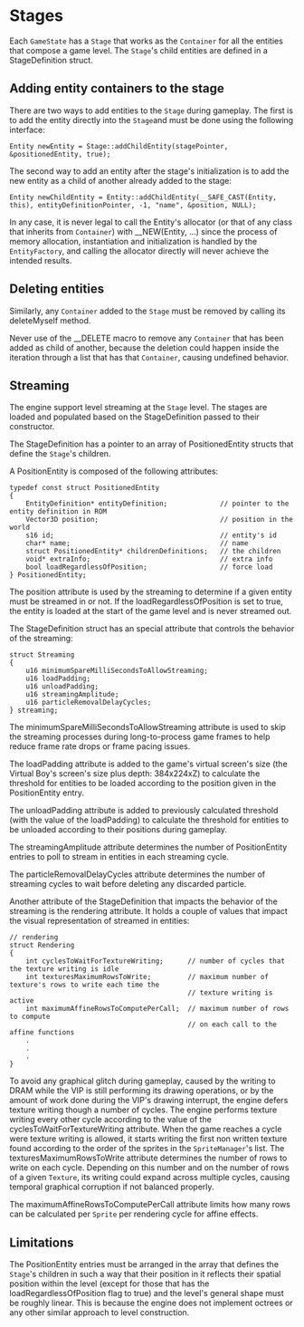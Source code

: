 Stages
======

Each `GameState` has a `Stage` that works as the `Container` for all the entities that compose a game level. The `Stage`'s child entities are defined in a StageDefinition struct.

Adding entity containers to the stage
-------------------------------------

There are two ways to add entities to the `Stage` during gameplay. The first is to add the entity directly into the `Stage`and must be done using the following interface:
 
	Entity newEntity = Stage::addChildEntity(stagePointer, &positionedEntity, true);

The second way to add an entity after the stage's initialization is to add the new entity as a child of another already added to the stage:

	Entity newChildEntity = Entity::addChildEntity(__SAFE_CAST(Entity, this), entityDefinitionPointer, -1, "name", &position, NULL);

In any case, it is never legal to call the Entity's allocator (or that of any class that inherits from `Container`) with __NEW(Entity, ...) since the process of memory allocation, instantiation and initialization is handled by the `EntityFactory`, and calling the allocator directly will never achieve the intended results. 

Deleting entities
-----------------

Similarly, any `Container` added to the `Stage` must be removed by calling its deleteMyself method. 

Never use of the __DELETE macro to remove any `Container` that has been added as child of another, because the deletion could happen inside the iteration through a list that has that `Container`, causing undefined behavior.


Streaming
---------

The engine support level streaming at the `Stage` level. The stages are loaded and populated based on the StageDefinition passed to their constructor.

The StageDefinition has a pointer to an array of PositionedEntity structs that define the `Stage`'s children.

A PositionEntity is composed of the following attributes:

	typedef const struct PositionedEntity
	{
	    EntityDefinition* entityDefinition; 			// pointer to the entity definition in ROM
	    Vector3D position; 								// position in the world
	    s16 id;											// entity's id
	    char* name;										// name
	    struct PositionedEntity* childrenDefinitions;	// the children
	    void* extraInfo;								// extra info
		bool loadRegardlessOfPosition;					// force load
	} PositionedEntity;

The position attribute is used by the streaming to determine if a given entity must be streamed in or not. If the loadRegardlessOfPosition is set to true, the entity is loaded at the start of the game level and is never streamed out.

The StageDefinition struct has an special attribute that controls the behavior of the streaming:

	struct Streaming
	{
		u16 minimumSpareMilliSecondsToAllowStreaming;
		u16 loadPadding;
		u16 unloadPadding;
		u16 streamingAmplitude;
		u16 particleRemovalDelayCycles;
	} streaming;

The minimumSpareMilliSecondsToAllowStreaming attribute is used to skip the streaming processes during long-to-process game frames to help reduce frame rate drops or frame pacing issues.

The loadPadding attribute is added to the game's virtual screen's size (the Virtual Boy's screen's size plus depth: 384x224xZ) to calculate the threshold for entities to be loaded according to the position given in the PositionEntity entry. 

The unloadPadding attribute is added to previously calculated threshold (with the value of the loadPadding) to calculate the threshold for entities to be unloaded according to their positions during gameplay. 

The streamingAmplitude attribute determines the number of PositionEntity entries to poll to stream in entities in each streaming cycle.

The particleRemovalDelayCycles attribute determines the number of streaming cycles to wait before deleting any discarded particle.

Another attribute of the StageDefinition that impacts the behavior of the streaming is the rendering attribute. It holds a couple of values that impact the visual representation of streamed in entities:
 
 	// rendering
 	struct Rendering
 	{
	    int cyclesToWaitForTextureWriting;		// number of cycles that the texture writing is idle
	    int texturesMaximumRowsToWrite;			// maximum number of texture's rows to write each time the
	    										// texture writing is active
		int maximumAffineRowsToComputePerCall;	// maximum number of rows to compute
												// on each call to the affine functions
 		.
 		.
 		.
	}


To avoid any graphical glitch during gameplay, caused by the writing to DRAM while the VIP is still performing its drawing operations, or by the amount of work done during the VIP's drawing interrupt, the engine defers texture writing though a number of cycles. The engine performs texture writing every other cycle according to the value of the cyclesToWaitForTextureWriting attribute.
When the game reaches a cycle were texture writing is allowed, it starts writing the first non written texture found according to the order of the sprites in the `SpriteManager`'s list. The texturesMaximumRowsToWrite attribute determines the number of rows to write on each cycle. Depending on this number and on the number of rows of a given `Texture`, its writing could expand across multiple cycles, causing temporal graphical corruption if not balanced properly.

The maximumAffineRowsToComputePerCall attribute limits how many rows can be calculated per `Sprite` per rendering cycle for affine effects.

Limitations
-----------

The PositionEntity entries must be arranged in the array that defines the `Stage`'s children in such a way that their position in it reflects their spatial position within the level (except for those that has the loadRegardlessOfPosition flag to true) and the level's general shape must be roughly linear. This is because the engine does not implement octrees or any other similar approach to level construction.
